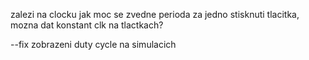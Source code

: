
zalezi na clocku jak moc se zvedne perioda za jedno stisknuti tlacitka, mozna dat konstant clk na tlactkach?

--fix zobrazeni duty cycle na simulacich
